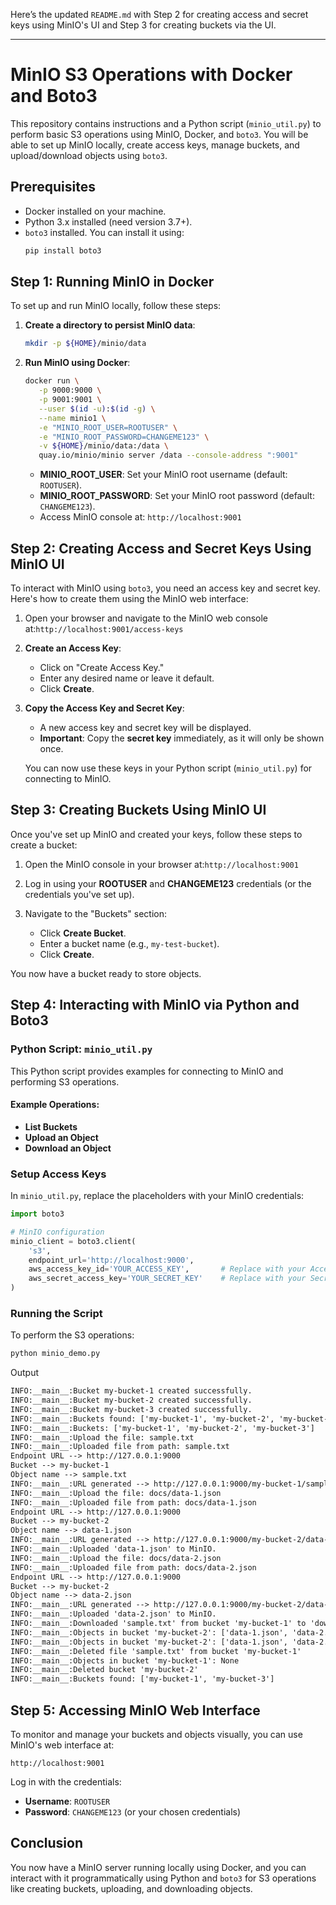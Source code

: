 Here’s the updated `README.md` with Step 2 for creating access and secret keys using MinIO's UI and Step 3 for creating buckets via the UI.

---

# MinIO S3 Operations with Docker and Boto3

This repository contains instructions and a Python script (`minio_util.py`) to perform basic S3 operations using MinIO, Docker, and `boto3`. You will be able to set up MinIO locally, create access keys, manage buckets, and upload/download objects using `boto3`.

## Prerequisites

- Docker installed on your machine.
- Python 3.x installed (need version 3.7+).
- `boto3` installed. You can install it using:
  ```bash
  pip install boto3
  ```

## Step 1: Running MinIO in Docker

To set up and run MinIO locally, follow these steps:

1. **Create a directory to persist MinIO data**:

   ```bash
   mkdir -p ${HOME}/minio/data
   ```
2. **Run MinIO using Docker**:

   ```bash
   docker run \
      -p 9000:9000 \
      -p 9001:9001 \
      --user $(id -u):$(id -g) \
      --name minio1 \
      -e "MINIO_ROOT_USER=ROOTUSER" \
      -e "MINIO_ROOT_PASSWORD=CHANGEME123" \
      -v ${HOME}/minio/data:/data \
      quay.io/minio/minio server /data --console-address ":9001"
   ```

   - **MINIO_ROOT_USER**: Set your MinIO root username (default: `ROOTUSER`).
   - **MINIO_ROOT_PASSWORD**: Set your MinIO root password (default: `CHANGEME123`).
   - Access MinIO console at: `http://localhost:9001`

## Step 2: Creating Access and Secret Keys Using MinIO UI

To interact with MinIO using `boto3`, you need an access key and secret key. Here's how to create them using the MinIO web interface:

1. Open your browser and navigate to the MinIO web console at:`http://localhost:9001/access-keys`
2. **Create an Access Key**:

   - Click on "Create Access Key."
   - Enter any desired name or leave it default.
   - Click **Create**.
3. **Copy the Access Key and Secret Key**:

   - A new access key and secret key will be displayed.
   - **Important**: Copy the **secret key** immediately, as it will only be shown once.

   You can now use these keys in your Python script (`minio_util.py`) for connecting to MinIO.

## Step 3: Creating Buckets Using MinIO UI

Once you've set up MinIO and created your keys, follow these steps to create a bucket:

1. Open the MinIO console in your browser at:`http://localhost:9001`
2. Log in using your **ROOTUSER** and **CHANGEME123** credentials (or the credentials you've set up).
3. Navigate to the "Buckets" section:

   - Click **Create Bucket**.
   - Enter a bucket name (e.g., `my-test-bucket`).
   - Click **Create**.

You now have a bucket ready to store objects.

## Step 4: Interacting with MinIO via Python and Boto3

### Python Script: `minio_util.py`

This Python script provides examples for connecting to MinIO and performing S3 operations.

#### Example Operations:

- **List Buckets**
- **Upload an Object**
- **Download an Object**

### Setup Access Keys

In `minio_util.py`, replace the placeholders with your MinIO credentials:

```python
import boto3

# MinIO configuration
minio_client = boto3.client(
    's3',
    endpoint_url='http://localhost:9000',
    aws_access_key_id='YOUR_ACCESS_KEY',       # Replace with your Access Key
    aws_secret_access_key='YOUR_SECRET_KEY'    # Replace with your Secret Key
)
```

### Running the Script

To perform the S3 operations:

```bash
python minio_demo.py
```

Output

```txt
INFO:__main__:Bucket my-bucket-1 created successfully.
INFO:__main__:Bucket my-bucket-2 created successfully.
INFO:__main__:Bucket my-bucket-3 created successfully.
INFO:__main__:Buckets found: ['my-bucket-1', 'my-bucket-2', 'my-bucket-3']
INFO:__main__:Buckets: ['my-bucket-1', 'my-bucket-2', 'my-bucket-3']
INFO:__main__:Upload the file: sample.txt
INFO:__main__:Uploaded file from path: sample.txt
Endpoint URL --> http://127.0.0.1:9000
Bucket --> my-bucket-1
Object name --> sample.txt
INFO:__main__:URL generated --> http://127.0.0.1:9000/my-bucket-1/sample.txt
INFO:__main__:Upload the file: docs/data-1.json
INFO:__main__:Uploaded file from path: docs/data-1.json
Endpoint URL --> http://127.0.0.1:9000
Bucket --> my-bucket-2
Object name --> data-1.json
INFO:__main__:URL generated --> http://127.0.0.1:9000/my-bucket-2/data-1.json
INFO:__main__:Uploaded 'data-1.json' to MinIO.
INFO:__main__:Upload the file: docs/data-2.json
INFO:__main__:Uploaded file from path: docs/data-2.json
Endpoint URL --> http://127.0.0.1:9000
Bucket --> my-bucket-2
Object name --> data-2.json
INFO:__main__:URL generated --> http://127.0.0.1:9000/my-bucket-2/data-2.json
INFO:__main__:Uploaded 'data-2.json' to MinIO.
INFO:__main__:Downloaded 'sample.txt' from bucket 'my-bucket-1' to 'downloaded_sample.txt'
INFO:__main__:Objects in bucket 'my-bucket-2': ['data-1.json', 'data-2.json']
INFO:__main__:Objects in bucket 'my-bucket-2': ['data-1.json', 'data-2.json']
INFO:__main__:Deleted file 'sample.txt' from bucket 'my-bucket-1'
INFO:__main__:Objects in bucket 'my-bucket-1': None
INFO:__main__:Deleted bucket 'my-bucket-2'
INFO:__main__:Buckets found: ['my-bucket-1', 'my-bucket-3']

```

## Step 5: Accessing MinIO Web Interface

To monitor and manage your buckets and objects visually, you can use MinIO's web interface at:

```
http://localhost:9001
```

Log in with the credentials:

- **Username**: `ROOTUSER`
- **Password**: `CHANGEME123` (or your chosen credentials)

## Conclusion

You now have a MinIO server running locally using Docker, and you can interact with it programmatically using Python and `boto3` for S3 operations like creating buckets, uploading, and downloading objects.
